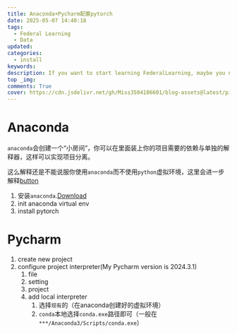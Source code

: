 ```yaml
---
title: Anaconda+Pycharm配置pytorch
date: 2025-05-07 14:40:18
tags:
  - Federal Learning
  - Data
updated:
categories:
  - install 
keywords:
description: If you want to start learning FederalLearning, maybe you need to use pytorch. Ah, this is your happiness!
top _img:
comments: True
cover: https://cdn.jsdelivr.net/gh/Miss3504186601/blog-assets@latest/pictures/%E6%99%9A%E9%9C%9E.JPG
---
```


# Anaconda
`anaconda`会创建一个“小房间”，你可以在里面装上你的项目需要的依赖与单独的解释器，这样可以实现项目分离。

这么解释还是不能说服你使用`anaconda`而不使用`python`虚拟环境，这里会进一步解释[button](https://www.cnblogs.com/LuvLetter-whx/p/18864307)

1. 安装`anaconda`.[Download](https://www.anaconda.com/download)
2. init anaconda virtual env
3. install pytorch

# Pycharm

1. create new project
2. configure project interpreter(My Pycharm version is 2024.3.1)
   1. file
   2. setting
   3. project
   4. add local interpreter
      1. 选择`现有`的（在anaconda创建好的虚拟环境）
      2. `conda`本地选择`conda.exe`路径即可（一般在`***/Anaconda3/Scripts/conda.exe`）





